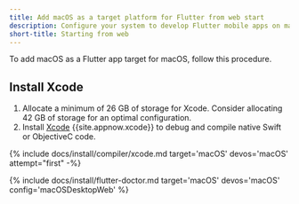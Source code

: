 ```yaml
---
title: Add macOS as a target platform for Flutter from web start
description: Configure your system to develop Flutter mobile apps on macOS.
short-title: Starting from web
---
```


To add macOS as a Flutter app target for macOS, follow this procedure.

## Install Xcode

1. Allocate a minimum of 26 GB of storage for Xcode.
   Consider allocating 42 GB of storage for an optimal configuration.
1. Install [Xcode][] {{site.appnow.xcode}} to debug and compile native
   Swift or ObjectiveC code.

{% include docs/install/compiler/xcode.md target='macOS' devos='macOS' attempt="first" -%}

{% include docs/install/flutter-doctor.md target='macOS' devos='macOS' config='macOSDesktopWeb' %}

[Xcode]: {{site.apple-dev}}/xcode/
